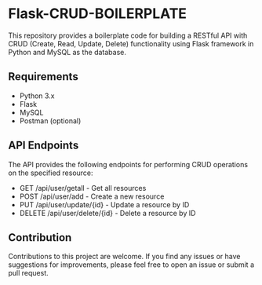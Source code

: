 # Flask-CRUD-BOILERPLATE

This repository provides a boilerplate code for building a RESTful API with CRUD (Create, Read, Update, Delete) functionality using Flask framework in Python and MySQL as the database.

## Requirements

- Python 3.x
- Flask
- MySQL
- Postman (optional)

## API Endpoints

The API provides the following endpoints for performing CRUD operations on the specified resource:
- GET /api/user/getall - Get all resources
- POST /api/user/add - Create a new resource
- PUT /api/user/update/{id} - Update a resource by ID
- DELETE /api/user/delete/{id} - Delete a resource by ID

## Contribution

Contributions to this project are welcome. If you find any issues or have suggestions for improvements, please feel free to open an issue or submit a pull request.
